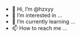 - 👋 Hi, I’m @hzxyy
- 👀 I’m interested in ...
- 🌱 I’m currently learning ...
- 📫 How to reach me ...

<!---
hzxyy/hzxyy is a ✨ special ✨ repository because its `README.md` (this file) appears on your GitHub profile.
You can click the Preview link to take a look at your changes.
--->
